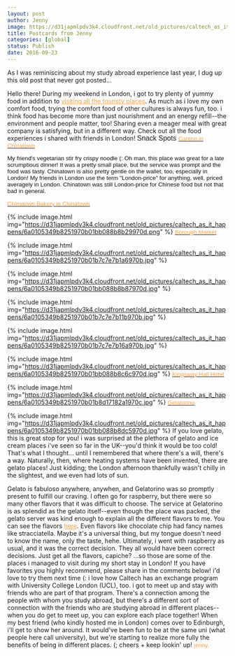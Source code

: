 ```yaml
---
layout: post
author: Jenny
image: https://d31japmlpdv3k4.cloudfront.net/old_pictures/caltech_as_it_happens/6a0105349b8251970b01bb088b8aa5970d.jpg
title: Postcards from Jenny
categories: [global]
status: Publish
date: 2016-09-23
---
```


As I was reminiscing about my study abroad experience last year, I dug up this old post that never got posted...

Hello there!
During my weekend in London, i got to try plenty of yummy food in addition to <a href="https://caltech.typepad.com/caltech_as_it_happens/2016/01/pfj-london-selfie-stops.html" style="color: #ff9f40;" target="_blank">visiting all the touristy places</a>. As much as i love my own comfort food, trying the comfort food of other cultures is always fun, too. i think food has become more than just nourishment and an energy refill--the environment and people matter, too! Sharing even a meager meal with great company is satisfying, but in a different way. Check out all the food experiences i shared with friends in London!
<span style="font-family: arial, helvetica, sans-serif; font-size: 12pt;">Snack Spots
<span style="font-family: arial, helvetica, sans-serif; color: #ff9f40; font-size: 10pt;"><a href="https://www.timeout.com/london/restaurants/canton" target="_blank"><span style="color: #ff9f40;">Canton in Chinatown</a>

<span style="font-family: arial, helvetica, sans-serif; color: #ff9f40; font-size: 10pt;"><span style="color: #ff9f40;"><span style="color: #111111;">My friend's vegetarian stir fry crispy noodle (: Oh man, this place was great for a late scrumptious dinner! It was a pretty small place, but the service was prompt and the food was tasty. Chinatown is also pretty gentle on the wallet, too, especially in London!
<span style="color: #111111; font-family: arial, helvetica, sans-serif; font-size: 10pt;">My friends in London use the term "London-price" for anything, well, priced averagely in London. Chinatown was still London-price for Chinese food but not that bad in general.

<a href="https://www.yelp.co.uk/biz/chinatown-bakery-london" style="font-family: arial, helvetica, sans-serif; font-size: 10pt;" target="_blank"><span style="color: #ff9f40;">Chinatown Bakery in Chinatown</a>


{% include image.html img="https://d31japmlpdv3k4.cloudfront.net/old_pictures/caltech_as_it_happens/6a0105349b8251970b01bb088b8b29970d.png" %}
<span style="font-family: arial, helvetica, sans-serif; color: #ff9f40; font-size: 10pt;"><a href="https://boroughmarket.org.uk/" target="_blank"><span style="color: #ff9f40;">Borough Market</a>


{% include image.html img="https://d31japmlpdv3k4.cloudfront.net/old_pictures/caltech_as_it_happens/6a0105349b8251970b01b7c7e7b1a6970b.jpg" %}

{% include image.html img="https://d31japmlpdv3k4.cloudfront.net/old_pictures/caltech_as_it_happens/6a0105349b8251970b01bb088b8b87970d.jpg" %}

{% include image.html img="https://d31japmlpdv3k4.cloudfront.net/old_pictures/caltech_as_it_happens/6a0105349b8251970b01b7c7e7b11b970b.jpg" %}

{% include image.html img="https://d31japmlpdv3k4.cloudfront.net/old_pictures/caltech_as_it_happens/6a0105349b8251970b01b7c7e7b16a970b.jpg" %}

{% include image.html img="https://d31japmlpdv3k4.cloudfront.net/old_pictures/caltech_as_it_happens/6a0105349b8251970b01bb088b8c6c970d.jpg" %}
<span style="font-family: arial, helvetica, sans-serif; color: #ff9f40; font-size: 10pt;"><a href="https://www.kingswayhall.co.uk/afternoontea-en.html" target="_blank"><span style="color: #ff9f40;">Kingsway Hall Hotel</a>


{% include image.html img="https://d31japmlpdv3k4.cloudfront.net/old_pictures/caltech_as_it_happens/6a0105349b8251970b01b8d17182a1970c.jpg" %}
<span style="color: #ff9f40; font-family: arial, helvetica, sans-serif; font-size: 10pt;"><a href="https://www.gelatorino.com/" target="_blank"><span style="color: #ff9f40;">Gelatorino</a>


{% include image.html img="https://d31japmlpdv3k4.cloudfront.net/old_pictures/caltech_as_it_happens/6a0105349b8251970b01bb088b8dc5970d.jpg" %}
If you love gelato, this is great stop for you! i was surprised at the plethora of gelato and ice cream places i've seen so far in the UK--you'd think it would be too cold! That's what I thought... until I remembered that where there's a will, there's a way. Naturally, then, where heating systems have been invented, there are gelato places! Just kidding; the London afternoon thankfully wasn't chilly in the slightest, and we even had lots of sun.

Gelato is fabuloso anywhere, anywhen, and Gelatorino was so promptly present to fulfill our craving. I often go for raspberry, but there were so many other flavors that it was difficult to choose. The service at Gelatorino is as splendid as the gelato itself--even though the place was packed, the gelato server was kind enough to explain all the different flavors to me. You can see the flavors <a href="https://www.gelatorino.com/flavours.php" style="color: #ff9f40;" target="_blank">here</a>. Even flavors like chocolate chip had fancy names like stracciatella. Maybe it's a universal thing, but my tongue doesn't need to know the name, only the taste, hehe. Ultimately, i went with raspberry as usual, and it was the correct decision. They all would have been correct decisions. Just get all the flavors, capiche?
...so those are some of the places i managed to visit during my short stay in London! If you have favorites you highly recommend, please share in the comments below! i'd love to try them next time (:
i love how Caltech has an exchange program with University College London (UCL), too. i got to meet up and stay with friends who are part of that program. There's a connection among the people with whom you study abroad, but there's a different sort of connection with the friends who are studying abroad in different places--when you do get to meet up, you can explore each place together! When my best friend (who kindly hosted me in London) comes over to Edinburgh, i'll get to show her around. It would've been fun to be at the same uni (what people here call university), but we're starting to realize more fully the benefits of being in different places. (;
cheers + keep lookin' up!
<span style="font-family: arial, helvetica, sans-serif; color: #ff9f40; font-size: 10pt;">jenny.



